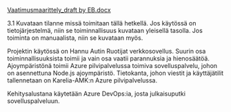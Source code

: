 [Vaatimusmaarittely_draft by EB.docx](/.attachments/Vaatimusmaarittely_draft%20by%20EB-3a286273-e54a-45a3-9c45-713164b4ca08.docx)

3.1
Kuvataan tilanne missä toimitaan tällä hetkellä. Jos käytössä on tietojärjestelmä, niin se toiminnallisuus kuvataan yleisellä tasolla. Jos toiminta on manuaalista, niin se kuvataan myös.

Projektin käytössä on Hannu Autin Ruotijat verkkosovellus. Suurin osa toiminnallisuuksista toimii ja vain osa vaatii parannuksia ja hienosäätöä. Ajoympäristönä toimii Azure pilvipalvelussa toimiva sovelluspalvelu, johon on asennettuna Node.js ajoympäristö. Tietokanta, johon viestit ja käyttäjätilit tallennetaan on Karelia-AMK:n Azure pilvipalvelussa.

Kehitysalustana käytetään Azure DevOps:ia, josta julkaisuputki sovelluspalveluun.
